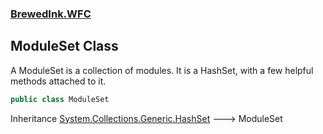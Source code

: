 ### [BrewedInk.WFC](./BrewedInk-WFC.md 'BrewedInk.WFC')
## ModuleSet Class
A ModuleSet is a collection of modules. It is a HashSet, with a few helpful methods attached to it.  
```csharp
public class ModuleSet
```
Inheritance [System.Collections.Generic.HashSet](https://docs.microsoft.com/en-us/dotnet/api/System.Collections.Generic.HashSet 'System.Collections.Generic.HashSet') &#129106; ModuleSet  
